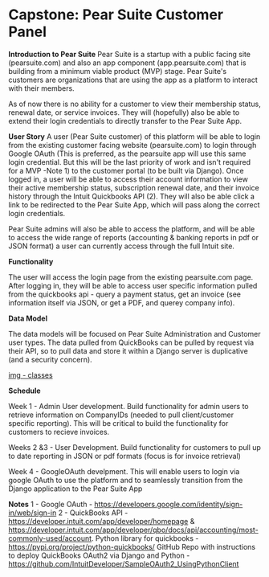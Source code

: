 # Capstone:  Pear Suite Customer Panel

**Introduction to Pear Suite**
Pear Suite is a startup with a public facing site (pearsuite.com) and also an app component (app.pearsuite.com) that is building from a minimum viable product (MVP) stage. Pear Suite's customers are organizations that are using the app as a  platform to interact with their members.

As of now there is no ability for a customer to view their membership status, renewal date, or service invoices. They will (hopefully) also be able to extend their login credentials to directly transfer to the Pear Suite App.

**User Story**
A user (Pear Suite customer) of this platform will be able to login from the existing customer facing website (pearsuite.com) to login through Google OAuth (This is preferred, as the pearsuite app will use this same login credential. But this will be the last priority of work and isn't required for a MVP -Note 1) to the customer portal (to be built via Django).  Once logged in, a user will be able to access their account information to view their active membership status, subscription renewal date, and their invoice history through the Intuit Quickbooks API (2). They will also be able click a link to be redirected to the Pear Suite App, which will pass along the correct login credentials.

Pear Suite admins will also be able to access the platform, and will be able to access the wide range of reports (accounting & banking reports in pdf or JSON format) a user can currently access through the full Intuit site. 


**Functionality**

The user will access the login page from the existing pearsuite.com page. After logging in, they will be able to access user specific information pulled from the quickbooks api - query a payment status, get an invoice (see information itself via JSON, or get a PDF, and querey company info). 

**Data Model**

The data models will be focused on Pear Suite Administration and Customer user types. The data pulled from QuickBooks can be pulled by request via their API, so to pull data and store it within a Django server is duplicative (and a security concern).

[img - classes](./classes.drawio.svg)

**Schedule**

Week 1 - Admin User development. Build functionality for admin users to retrieve information on CompanyIDs (needed to pull client/customer specific reporting). This will be critical to build the functionality for customers to recieve invoices.

Weeks 2 &3 - User Development. Build functionality for customers to pull up to date reporting in JSON or pdf formats (focus is for invoice retrieval)

Week 4 - GoogleOAuth develpment. This will enable users to login via google OAuth to use the platform and to seamlessly transition from the Django application to the Pear Suite App


**Notes**
1 - Google OAuth - https://developers.google.com/identity/sign-in/web/sign-in
2 - QuickBooks API -  https://developer.intuit.com/app/developer/homepage & https://developer.intuit.com/app/developer/qbo/docs/api/accounting/most-commonly-used/account. Python library for quickbooks - https://pypi.org/project/python-quickbooks/ GitHub Repo with instructions to deploy QuickBooks OAuth2 via Django and Python - https://github.com/IntuitDeveloper/SampleOAuth2_UsingPythonClient